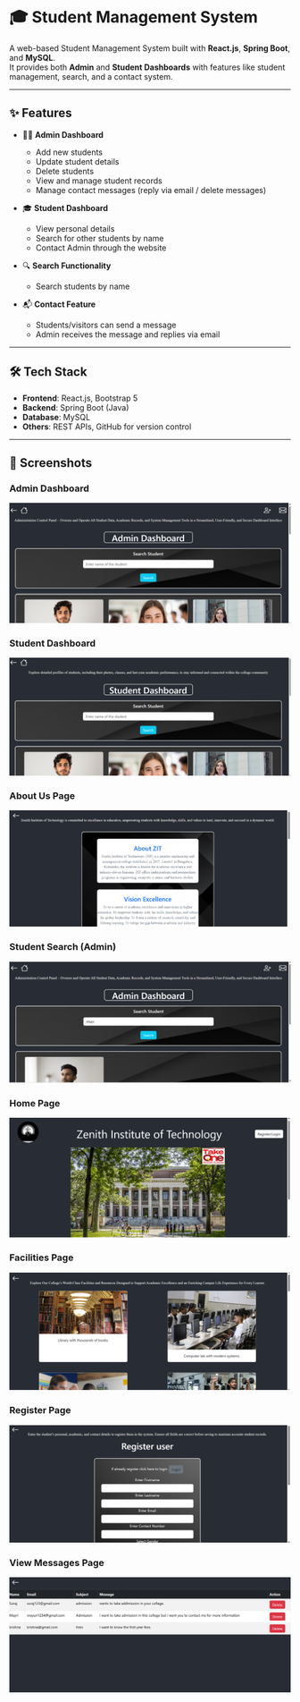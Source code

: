 # 🎓 Student Management System

A web-based Student Management System built with **React.js**, **Spring Boot**, and **MySQL**.  
It provides both **Admin** and **Student Dashboards** with features like student management, search, and a contact system.

---

## ✨ Features
- 👨‍💻 **Admin Dashboard**
  - Add new students  
  - Update student details  
  - Delete students  
  - View and manage student records  
  - Manage contact messages (reply via email / delete messages)  

- 🎓 **Student Dashboard**
  - View personal details  
  - Search for other students by name  
  - Contact Admin through the website  

- 🔍 **Search Functionality**  
  - Search students by name  

- 📬 **Contact Feature**  
  - Students/visitors can send a message  
  - Admin receives the message and replies via email  

---

## 🛠️ Tech Stack
- **Frontend**: React.js, Bootstrap 5  
- **Backend**: Spring Boot (Java)  
- **Database**: MySQL  
- **Others**: REST APIs, GitHub for version control  

---

## 📸 Screenshots

### Admin Dashboard
![Admin Dashboard](docs/screenshots/admin-dashboard.png)

### Student Dashboard
![Student Dashboard](docs/screenshots/student-dashboard.png)

### About Us Page
![About Us](docs/screenshots/About-Us.png)

### Student Search (Admin)
![Student Search Admin](docs/screenshots/Stduent-SearchingAdmin.png)
### Home Page
![Home Page](docs/screenshots/Home-page.png)

### Facilities Page
![Facilities Page](docs/screenshots/Facilites-page.png)

### Register Page
![Register Page](docs/screenshots/Register-page.png)

### View Messages Page
![View Messages](docs/screenshots/View-Messages.png)

